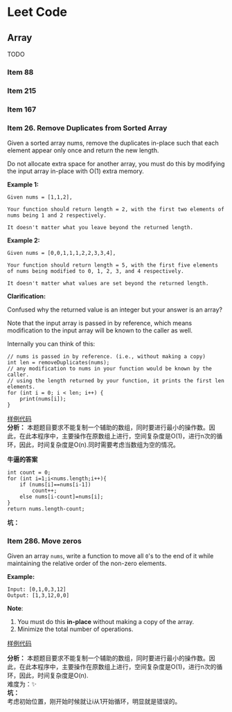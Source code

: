 # Leet Code

## Array
TODO
### Item 88
### Item 215
### Item 167 
### Item 26. Remove Duplicates from Sorted Array
Given a sorted array nums, remove the duplicates in-place such that each element appear only once and return the new length.

Do not allocate extra space for another array, you must do this by modifying the input array in-place with O(1) extra memory.

**Example 1:**
```
Given nums = [1,1,2],

Your function should return length = 2, with the first two elements of nums being 1 and 2 respectively.

It doesn't matter what you leave beyond the returned length.
```
**Example 2:**
```
Given nums = [0,0,1,1,1,2,2,3,3,4],

Your function should return length = 5, with the first five elements of nums being modified to 0, 1, 2, 3, and 4 respectively.

It doesn't matter what values are set beyond the returned length. 
``` 

**Clarification:**

Confused why the returned value is an integer but your answer is an array?

Note that the input array is passed in by reference, which means modification to the input array will be known to the caller as well.

Internally you can think of this:
```
// nums is passed in by reference. (i.e., without making a copy)
int len = removeDuplicates(nums);
// any modification to nums in your function would be known by the caller.
// using the length returned by your function, it prints the first len elements.
for (int i = 0; i < len; i++) {
    print(nums[i]);
}
```
[样例代码][Item26]  
**分析：**   本题题目要求不能复制一个辅助的数组，同时要进行最小的操作数。因此，在此本程序中，主要操作在原数组上进行，空间复杂度是O(1)，进行n次的循环，因此，时间复杂度是O(n).同时需要考虑当数组为空的情况。  

**牛逼的答案**
```
int count = 0;
for (int i=1;i<nums.length;i++){
    if (nums[i]==nums[i-1])
        count++;
    else nums[i-count]=nums[i];
}
return nums.length-count;
```
**坑：**



### Item 286. Move zeros

Given an array `nums`, write a function to move all `0`'s to the end of it while maintaining the relative order of the non-zero elements.

**Example:**

```
Input: [0,1,0,3,12]
Output: [1,3,12,0,0]
```

**Note**:

1. You must do this **in-place** without making a copy of the array.
2. Minimize the total number of operations.

[样例代码][Item286]

**分析：**
本题题目要求不能复制一个辅助的数组，同时要进行最小的操作数。因此，在此本程序中，主要操作在原数组上进行，空间复杂度是O(1)，进行n次的循环，因此，时间复杂度是O(n).  
难度为：✨  
**坑：**  
考虑初始位置，刚开始时候就让i从1开始循环，明显就是错误的。












[Item26]: ./src/main/java/com/lei/learn/leetcode/Array/Item26.java "Remove Duplicates from Sorted Array"
[Item286]: ./src/main/java/com/lei/learn/leetcode/Array/Item286.java	"Move Zeros"